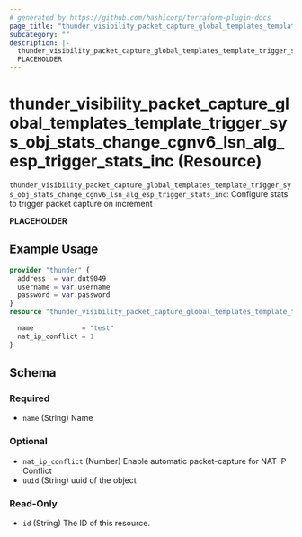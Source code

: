 ```yaml
---
# generated by https://github.com/hashicorp/terraform-plugin-docs
page_title: "thunder_visibility_packet_capture_global_templates_template_trigger_sys_obj_stats_change_cgnv6_lsn_alg_esp_trigger_stats_inc Resource - terraform-provider-thunder"
subcategory: ""
description: |-
  thunder_visibility_packet_capture_global_templates_template_trigger_sys_obj_stats_change_cgnv6_lsn_alg_esp_trigger_stats_inc: Configure stats to trigger packet capture on increment
  PLACEHOLDER
---
```


# thunder_visibility_packet_capture_global_templates_template_trigger_sys_obj_stats_change_cgnv6_lsn_alg_esp_trigger_stats_inc (Resource)

`thunder_visibility_packet_capture_global_templates_template_trigger_sys_obj_stats_change_cgnv6_lsn_alg_esp_trigger_stats_inc`: Configure stats to trigger packet capture on increment

__PLACEHOLDER__

## Example Usage

```terraform
provider "thunder" {
  address  = var.dut9049
  username = var.username
  password = var.password
}
resource "thunder_visibility_packet_capture_global_templates_template_trigger_sys_obj_stats_change_cgnv6_lsn_alg_esp_trigger_stats_inc" "thunder_visibility_packet_capture_global_templates_template_trigger_sys_obj_stats_change_cgnv6_lsn_alg_esp_trigger_stats_inc" {

  name            = "test"
  nat_ip_conflict = 1
}
```

<!-- schema generated by tfplugindocs -->
## Schema

### Required

- `name` (String) Name

### Optional

- `nat_ip_conflict` (Number) Enable automatic packet-capture for NAT IP Conflict
- `uuid` (String) uuid of the object

### Read-Only

- `id` (String) The ID of this resource.


